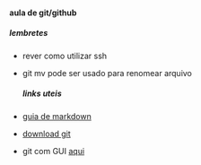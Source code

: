 #### aula de git/github

##### lembretes

* rever como utilizar ssh

* git mv pode ser usado para renomear arquivo

  ##### links uteis

* [guia de markdown](https://www.markdownguide.org/getting-started/)

* [download git](https://git-scm.com/)

* git com GUI [aqui](https://desktop.github.com/)
